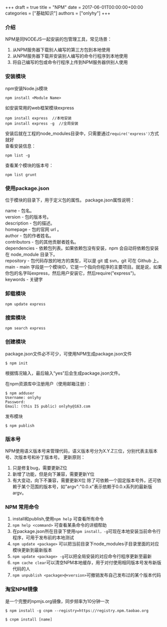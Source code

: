 +++
draft = true
title = "NPM"
date = 2017-06-01T00:00:00+00:00
categories = ["基础知识"]
authors = ["onlyhy"]
+++

### 介绍  
  NPM是同NODEJS一起安装的包管理工具，常见场景：
   1. 从NPM服务器下载别人编写的第三方包到本地使用
   2. 从NPM服务器下载并安装别人编写的命令行程序到本地使用
   3. 将自己编写的包或命令行程序上传到NPM服务器供别人使用  

### 安装模块  
  npm安装Node.js模块

    npm install <Module Name> 

  如安装常用的web框架模块express

    npm install express  //本地安装
    npm install express -g  //全局安装

  安装后就在工程的node_modules目录中，只需要通过`require('express')`方式就好  
  查看安装信息：

    npm list -g  

  查看某个模块的版本号：

    npm list grunt  

### 使用package.json  
  位于模块的目录下，用于定义包的属性。
  package.json属性说明： 

  name - 包名。  
  version - 包的版本号。  
  description - 包的描述。  
  homepage - 包的官网 url 。  
  author - 包的作者姓名。  
  contributors - 包的其他贡献者姓名。  
  dependencies - 依赖包列表。如果依赖包没有安装，npm 会自动将依赖包安装在 node_module 目录下。  
  repository - 包代码存放的地方的类型，可以是 git 或 svn，git 可在 Github 上。  
  main - main 字段是一个模块ID，它是一个指向你程序的主要项目。就是说，如果你包的名字叫express，然后用户安装它，然后require("express")。  
  keywords - 关键字 

### 卸载模块  

    npm update express  

### 搜索模块  

    npm search express  

### 创建模块  

  package.json文件必不可少，可使用NPM生成package.json文件

    $ npm init  

  根据情况输入，最后输入“yes”后会生成package.json文件。  

  在npm资源库中注册用户（使用邮箱注册）：

    $ npm adduser
    Username: onlyhy
    Password:
    Email: (this IS public) onlyhy@163.com  

  发布模块

    $ npm publish  

### 版本号  
  NPM使用语义版本号来管理代码，语义版本号分为X.Y.Z三位，分别代表主版本号、次版本号和补丁版本号。
  更新原则：
  1. 只是修复bug，需要更新Z位
  2. 新增了功能，但是向下兼容，需要更新Y位
  3. 有大变动，向下不兼容，需要更新X位
  除了可依赖一个固定版本号外，还可依赖于某个范围的版本号，如"argv":"0.0.x"表示依赖于0.0.x系列的最新版argv。  

### NPM 常用命令  
  1. install和publish,使用`npm help` 可查看所有命令
  2. `npm help <command>` 可查看某条命令的详细帮助
  3. 在package.json所在目录下使用`npm install，-g`可现在本地安装当前命令行程序，可用于发布前的本地测试  
  4. `npm update <package>` 可以把当前目录下node_modules子目录里面的对应模块更新到最新版本  
  5. `npm update <package> -g`可以把全局安装的对应命令行程序更新至最新
  6. `npm cache clear`可以清空NPM本地缓存，用于对付使用相同版本号发布新版代码的人
  7. `npm unpublish <package>@<version>`可撤销发布自己发布过的某个版本代码

### 淘宝NPM镜像
  是一个完整的npmjs.org镜像，同步频率为10分钟一次  

    $ npm install -g cnpm --registry=https://registry.npm.taobao.org

    $ cnpm install [name]
   
